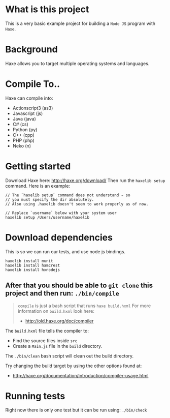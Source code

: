# What is this project

This is a very basic example project for building a `Node JS` program with `Haxe`.

# Background

Haxe allows you to target multiple operating systems and languages.

# Compile To..

Haxe can compile into:
- Actionscript3 (as3)
- Javascript (js)
- Java (java)
- C# (cs)
- Python (py)
- C++ (cpp)
- PHP (php)
- Neko (n)

# Getting started

Download Haxe here: http://haxe.org/download/
Then run the `haxelib setup` command.
Here is an example:

```
// The `haxelib setup` command does not understand ~ so 
// you must specify the dir absolutely.
// Also using .haxelib doesn't seem to work properly as of now.

// Replace `username` below with your system user
haxelib setup /Users/username/haxelib
```

# Download dependencies

This is so we can run our tests, and use node js bindings.
```
haxelib install munit
haxelib install hamcrest
haxelib install hxnodejs
```

After that you should be able to `git clone` this project and then run: `./bin/compile`
---
> `compile` is just a bash script that runs `haxe build.hxml`
> For more information on `build.hxml` look here: 
> - http://old.haxe.org/doc/compiler

The `build.hxml` file tells the compiler to:
- Find the source files inside `src`
- Create a `Main.js` file in the `build` directory.

The `./bin/clean` bash script will clean out the build directory.

Try changing the build target by using the other options found at:
- http://haxe.org/documentation/introduction/compiler-usage.html

# Running tests

Right now there is only one test but it can be run using: `./bin/check`
